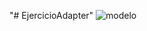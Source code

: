 "# EjercicioAdapter" 
![modelo](https://user-images.githubusercontent.com/61293194/85093794-ca076a00-b1b2-11ea-8c93-a2876be9dd03.jpg)
